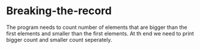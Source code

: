 # Breaking-the-record
The program needs to count number of elements that are bigger than the first elements and smaller than the first elements.
At th end we need to print bigger count and smaller count seperately.
